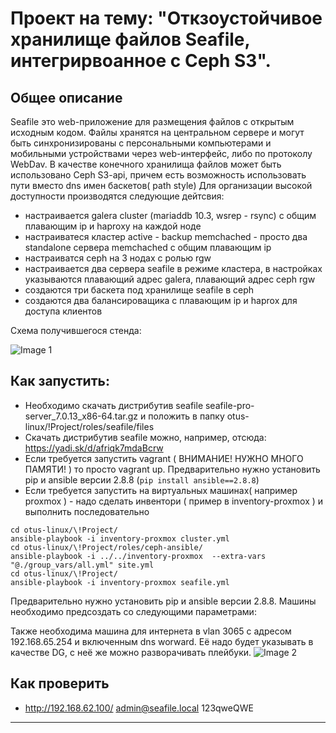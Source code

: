 #  Проект на тему: "Откзоустойчивое хранилище файлов Seafile, интегрирвоанное с Ceph S3".  


## Общее описание


Seafile это web-приложение для размещения файлов с открытым исходным кодом. Файлы хранятся на центральном сервере и могут быть синхронизированы с персональными компьютерами и мобильными устройствами через web-интерфейс, либо по протоколу WebDav.
В качестве конечного хранилища файлов может быть использовано Ceph S3-api, причем есть возможность использовать пути вместо dns имен баскетов( path style)
Для организации высокой доступности производятся следующие дейтсвия:
- настраивается galera cluster (mariaddb 10.3, wsrep - rsync) с общим плавающим ip и haproxy на каждой ноде
- настраиватеся кластер active - backup memchached - просто два standalone сервера memchached с общим плавающим ip
- настраиватся ceph на 3 нодах с ролью rgw
- настраивается два сервера seafile в режиме кластера, в настройках указываются плавающий адрес galera, плавающий адрес ceph rgw
- создаются три баскета под хранилище seafile в ceph
- создаются два балансироващика с плавающим ip  и haprox для доступа клиентов

Схема получившегося стенда:

 ![Image 1](https://raw.githubusercontent.com/perhamm/otus-linux/master/Ex18/screenshots/1.PNG)



## Как запустить:
- Необходимо скачать дистрибутив seafile seafile-pro-server_7.0.13_x86-64.tar.gz и положить в папку otus-linux/!Project/roles/seafile/files 
- Скачать дистрибутив seafile можно, например, отсюда: https://yadi.sk/d/afriqk7mdaBcrw
- Если требуется запустить vagrant ( ВНИМАНИЕ! НУЖНО МНОГО ПАМЯТИ! ) то просто vagrant up. Предварительно нужно установить pip и ansible версии 2.8.8 (```pip install ansible==2.8.8```)
- Если требуется запустить на виртуальных машинах( например proxmox ) - надо сделать инвентори ( пример в inventory-proxmox ) и выполнить последовательно 
```
cd otus-linux/\!Project/
ansible-playbook -i inventory-proxmox cluster.yml
cd otus-linux/\!Project/roles/ceph-ansible/
ansible-playbook -i ../../inventory-proxmox  --extra-vars "@./group_vars/all.yml" site.yml
cd otus-linux/\!Project/
ansible-playbook -i inventory-proxmox seafile.yml
```
Предварительно нужно установить pip и ansible версии 2.8.8.
Машины необходимо предсоздать со следующими параметрами:

Также необходима машина для интернета в vlan 3065 с адресом 192.168.65.254 и включенным dns  worward. Её надо будет указывать в качестве DG, с неё же можно разворачивать плейбуки.
 ![Image 2](https://raw.githubusercontent.com/perhamm/otus-linux/master/Ex18/screenshots/2.PNG)


## Как проверить
- http://192.168.62.100/  admin@seafile.local  123qweQWE
---
